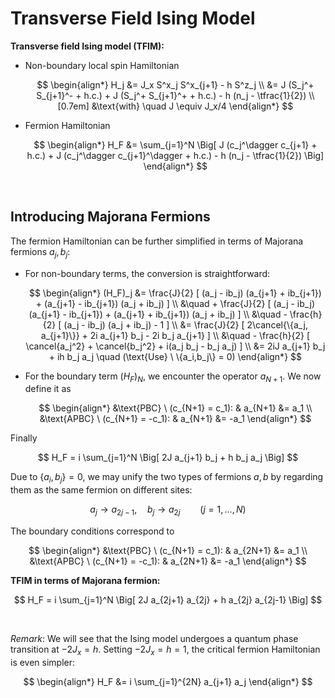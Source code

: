 # Transverse Field Ising Model

<div class="result">

**Transverse field Ising model (TFIM):**

- Non-boundary local spin Hamiltonian
    
    $$
    \begin{align*}
        H_j &= J_x S^x_j S^x_{j+1} - h S^z_j \\
        &= J (S_j^+ S_{j+1}^- + h.c.)
        + J (S_j^+ S_{j+1}^+ + h.c.)
        - h (n_j - \tfrac{1}{2})
        \\[0.7em] &\text{with} \quad
        J \equiv J_x/4
    \end{align*}
    $$

- Fermion Hamiltonian
    
    $$
    \begin{align*}
        H_F &= \sum_{j=1}^N \Big[
            J (c_j^\dagger c_{j+1} + h.c.)
            + J (c_j^\dagger c_{j+1}^\dagger + h.c.) 
            - h (n_j - \tfrac{1}{2})
        \Big]
    \end{align*}
    $$

</div><br>

## Introducing Majorana Fermions

The fermion Hamiltonian can be further simplified in terms of Majorana fermions $a_j, b_j$:

- For non-boundary terms, the conversion is straightforward:

    $$
    \begin{align*}
        (H_F)_j &= 
        \frac{J}{2} [
            (a_j - ib_j) (a_{j+1} + ib_{j+1})
            + (a_{j+1} - ib_{j+1}) (a_j + ib_j)
        ] \\ &\quad
        + \frac{J}{2} [
            (a_j - ib_j) (a_{j+1} - ib_{j+1})
            + (a_{j+1} + ib_{j+1}) (a_j + ib_j)
        ] \\ &\quad
        - \frac{h}{2} [
            (a_j - ib_j) (a_j + ib_j) - 1
        ] \\
        &= \frac{J}{2} [
            2\cancel{\{a_j, a_{j+1}\}} 
            + 2i a_{j+1} b_j - 2i b_j a_{j+1}
        ] \\ &\quad 
        - \frac{h}{2} [
            \cancel{a_j^2} + \cancel{b_j^2}
            + i(a_j b_j - b_j a_j)
        ] \\
        &= 2iJ a_{j+1} b_j + ih b_j a_j \quad
        (\text{Use} \ \{a_i,b_j\} = 0)
    \end{align*}
    $$

- For the boundary term $(H_F)_N$, we encounter the operator $a_{N+1}$. We now define it as
    
    $$
    \begin{align*}
        &\text{PBC} \ (c_{N+1} = c_1): & a_{N+1} &= a_1 \\
        &\text{APBC} \ (c_{N+1} = -c_1): & a_{N+1} &= -a_1
    \end{align*}
    $$

Finally

$$
H_F = i \sum_{j=1}^N \Big[
    2J a_{j+1} b_j + h b_j a_j
\Big]
$$

Due to $\{a_i, b_j\} = 0$, we may unify the two types of fermions $a, b$ by regarding them as the same fermion on different sites:

$$
a_j \to a_{2j-1}, \quad b_j \to a_{2j} \qquad(j = 1,...,N)
$$

The boundary conditions correspond to

$$
\begin{align*}
    &\text{PBC} \ (c_{N+1} = c_1): & a_{2N+1} &= a_1 \\
    &\text{APBC} \ (c_{N+1} = -c_1): & a_{2N+1} &= -a_1
\end{align*}
$$

<div class="result">

**TFIM in terms of Majorana fermion:**

$$
H_F = i \sum_{j=1}^N \Big[
    2J a_{2j+1} a_{2j} + h a_{2j} a_{2j-1}
\Big]
$$

</div><br>

<div class="remark">

*Remark*: We will see that the Ising model undergoes a quantum phase transition at $-2J_x = h$. Setting $-2J_x = h = 1$, the critical fermion Hamiltonian is even simpler:

$$
\begin{align*}
    H_F &= i \sum_{j=1}^{2N} a_{j+1} a_j
\end{align*}
$$

</div><br>


